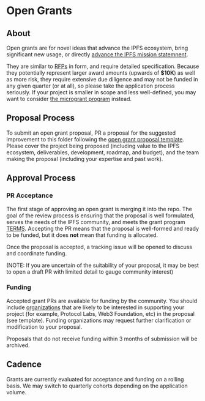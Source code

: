 # Open Grants

## About
Open grants are for novel ideas that advance the IPFS ecosystem, bring significant new usage, or directly [advance the IPFS mission statemnent](https://github.com/ipfs/roadmap#ipfs-mission-statement).

They are similar to [RFPs](../rpfs) in form, and require detailed specification. Because they potentially represent larger award amounts (upwards of **$10K**) as well as more risk, they require extensive due diligence and may not be funded in any given quarter (or at all), so please take the application process seriously. If your project is smaller in scope and less well-defined, you may want to consider [the microgrant program](../MICROGRANTS.md) instead.

## Proposal Process
To submit an open grant proposal, PR a proposal for the suggested improvement to this folder following the [open grant proposal template](open-proposal-template.md). Please cover the project being proposed (including value to the IPFS ecosystem, deliverables, development, roadmap, and budget), and the team making the proposal (including your expertise and past work).

## Approval Process
### PR Acceptance
The first stage of approving an open grant is merging it into the repo. The goal of the review process is ensuring that the proposal is well formulated, serves the needs of the IPFS community, and meets the grant program [TERMS](../TERMS.md). Accepting the PR means that the proposal is well-formed and ready to be funded, but it does **not** mean that funding is allocated.

Once the proposal is accepted, a tracking issue will be opened to discuss and coordinate funding.

(NOTE: If you are uncertain of the suitability of your proposal, it may be best to open a draft PR with limited detail to gauge community interest)

### Funding
Accepted grant PRs are available for funding by the community. You should include [organizations](../FUNDING.md) that are likely to be interested in supporting your project (for example, Protocol Labs, Web3 Foundation, etc) in the proposal (see template). Funding organizations may request further clarification or modification to your proposal.

Proposals that do not receive funding within 3 months of submission will be archived.

## Cadence
Grants are currently evaluated for acceptance and funding on a rolling basis. We may switch to quarterly cohorts depending on the application volume.
